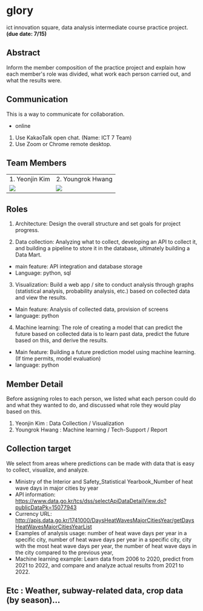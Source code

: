 # glory
ict innovation square, data analysis intermediate course practice project.
**(due date: 7/15)**

## Abstract
Inform the member composition of the practice project and explain how each member's role was divided, what work each person carried out, and what the results were.


## Communication
This is a way to communicate for collaboration.

* online
1. Use KakaoTalk open chat. (Name: ICT 7 Team)
2. Use Zoom or Chrome remote desktop.


## Team Members
<table>
 <tr>
  <td>1. Yeonjin Kim </td>
  <td>2. Youngrok Hwang </td>
 </tr>
 <tr>
  <td>
   <img src="https://search.pstatic.net/common/?src=http%3A%2F%2Fblogfiles.naver.net%2FMjAyMzAyMDVfMTk0%2FMDAxNjc1NTYxMDUzMjk2.wS-TXN2YQTcAD8Em2Ujb3Y0jAqnnbn8fmFWStIybRRQg.83Q6ULEQwgdv-6--t2dXvaraU042f0ooCQiX4MEg6Dsg.PNG.lenglishdream%2Fimage.png&type=a340"/>
  </td>
  <td>
   <img src="https://search.pstatic.net/common/?src=http%3A%2F%2Fblogfiles.naver.net%2FMjAyMjA5MTBfMTY3%2FMDAxNjYyODEwNDg0NjAw.4_Dq0XubE16neXJQn28ozDY3a0mAfnzrAP4f6YZ7Izgg.GMapOCzOaW1SGtr-94vxpEwdQE9ikRVh8NI3duogeFAg.JPEG.rothmans17%2FScreenshot%25A3%25DF20220910%25A3%25AD204733%25A3%25DFNAVER.jpg&type=a340"/>
  </td>
 </tr>
</table>


## Roles
1. Architecture: Design the overall structure and set goals for project progress.

2. Data collection: Analyzing what to collect, developing an API to collect it, and building a pipeline to store it in the database, ultimately building a Data Mart.
 * main feature: API integration and database storage
 * Language: python, sql

3. Visualization: Build a web app / site to conduct analysis through graphs (statistical analysis, probability analysis, etc.) based on collected data and view the results.
 * Main feature: Analysis of collected data, provision of screens
 * language: python

4. Machine learning: The role of creating a model that can predict the future based on collected data is to learn past data, predict the future based on this, and derive the results.
 * Main feature: Building a future prediction model using machine learning. (If time permits, model evaluation)
 * language: python


## Member Detail
Before assigning roles to each person, we listed what each person could do and what they wanted to do, and discussed what role they would play based on this.

1. Yeonjin Kim : Data Collection / Visualization
2. Youngrok Hwang : Machine learning / Tech-Support / Report


## Collection target
We select from areas where predictions can be made with data that is easy to collect, visualize, and analyze.

* Ministry of the Interior and Safety_Statistical Yearbook_Number of heat wave days in major cities by year
* API information: https://www.data.go.kr/tcs/dss/selectApiDataDetailView.do?publicDataPk=15077943
* Currency URL: http://apis.data.go.kr/1741000/DaysHeatWavesMajorCitiesYear/getDaysHeatWavesMajorCitiesYearList
* Examples of analysis usage: number of heat wave days per year in a specific city, number of heat wave days per year in a specific city, city with the most heat wave days per year, the number of heat wave days in the city compared to the previous year,
* Machine learning example: Learn data from 2006 to 2020, predict from 2021 to 2022, and compare and analyze actual results from 2021 to 2022.


## Etc : Weather, subway-related data, crop data (by season)...





